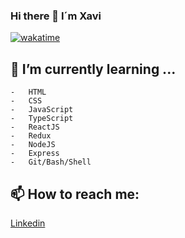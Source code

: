 ### Hi there 👋 I´m Xavi
[![wakatime](https://wakatime.com/badge/user/892822b6-1dae-4f6b-90c9-a50c71aef5bb.svg)](https://wakatime.com/@892822b6-1dae-4f6b-90c9-a50c71aef5bb)

## 🌱 I’m currently learning ...

```
-   HTML
-   CSS
-   JavaScript
-   TypeScript
-   ReactJS
-   Redux
-   NodeJS
-   Express
-   Git/Bash/Shell
```

## 📫 How to reach me: 

[Linkedin](https://www.linkedin.com/in/xaviersansb/)




